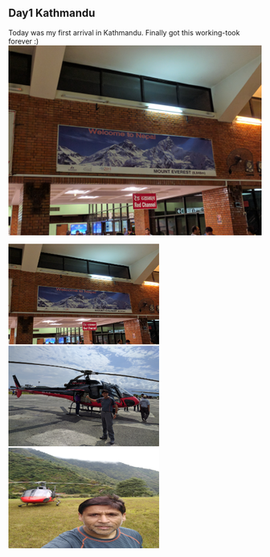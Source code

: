 ## Day1 Kathmandu
Today was my first arrival in Kathmandu. 
Finally got this working-took forever :)
![Wow Kathmandu-finally here](/img/day1/kathmanduday1.jpg)


<img src="/img/day1/kathmanduday1.jpg" alt="Image description" width="300" height="200">
<img src="/img/day1/jb1.jpg" alt="Image description" width="300" height="200">
<img src="/img/day1/jb2.jpg" alt="Image description" width="300" height="200">
